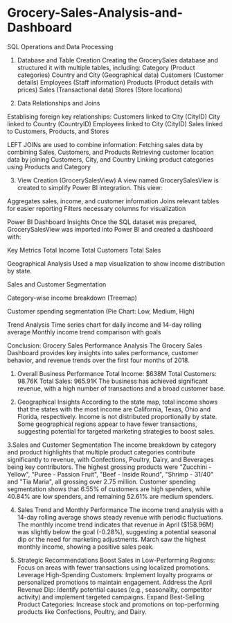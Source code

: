 # Grocery-Sales-Analysis-and-Dashboard
SQL Operations and Data Processing
1. Database and Table Creation
Creating the GrocerySales database and structured it with multiple tables, including:
Category (Product categories)
Country and City (Geographical data)
Customers (Customer details)
Employees (Staff information)
Products (Product details with prices)
Sales (Transactional data)
Stores (Store locations)

2. Data Relationships and Joins

Establising foreign key relationships:
Customers linked to City (CityID)
City linked to Country (CountryID)
Employees linked to City (CityID)
Sales linked to Customers, Products, and Stores

LEFT JOINs are used to combine information:
Fetching sales data by combining Sales, Customers, and Products
Retrieving customer location data by joining Customers, City, and Country
Linking product categories using Products and Category


3. View Creation (GrocerySalesView)
A view named GrocerySalesView is created to simplify Power BI integration. This view:

Aggregates sales, income, and customer information
Joins relevant tables for easier reporting
Filters necessary columns for visualization


Power BI Dashboard Insights
Once the SQL dataset was prepared, GrocerySalesView was imported into Power BI and created a dashboard with:

Key Metrics
Total Income
Total Customers
Total Sales

Geographical Analysis
Used a map visualization to show income distribution by state.

Sales and Customer Segmentation

Category-wise income breakdown (Treemap)

Customer spending segmentation (Pie Chart: Low, Medium, High)

Trend Analysis
Time series chart for daily income and 14-day rolling average
Monthly income trend comparison with goals



Conclusion: Grocery Sales Performance Analysis
The Grocery Sales Dashboard provides key insights into sales performance, customer behavior, and revenue trends over the first four months of 2018.

1. Overall Business Performance
Total Income: $638M
Total Customers: 98.76K
Total Sales: 965.91K
The business has achieved significant revenue, with a high number of transactions and a broad customer base.

2. Geographical Insights
According to the state map, total income shows that the states with the most income are California, Texas, Ohio and Florida, respectively.
Income is not distributed proportionally by state.
Some geographical regions appear to have fewer transactions, suggesting potential for targeted marketing strategies to boost sales.

3.Sales and Customer Segmentation
The income breakdown by category and product highlights that multiple product categories contribute significantly to revenue, with Confections, Poultry, Dairy, and Beverages being key contributors.
The highest grossing products were "Zucchini - Yellow", "Puree - Passion Fruit", "Beef - Inside Round", "Shrimp - 31/40" and "Tia Maria", all grossing over 2.75 million.
Customer spending segmentation shows that 6.55% of customers are high spenders, while 40.84% are low spenders, and remaining 52.61% are medium spenders.

4. Sales Trend and Monthly Performance
The income trend analysis with a 14-day rolling average shows steady revenue with periodic fluctuations.
The monthly income trend indicates that revenue in April ($158.96M) was slightly below the goal (-0.28%), suggesting a potential seasonal dip or the need for marketing adjustments.
March saw the highest monthly income, showing a positive sales peak.

5. Strategic Recommendations
Boost Sales in Low-Performing Regions: Focus on areas with fewer transactions using localized promotions.
Leverage High-Spending Customers: Implement loyalty programs or personalized promotions to maintain engagement.
Address the April Revenue Dip: Identify potential causes (e.g., seasonality, competitor activity) and implement targeted campaigns.
Expand Best-Selling Product Categories: Increase stock and promotions on top-performing products like Confections, Poultry, and Dairy.
